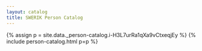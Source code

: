 ```yaml
---
layout: catalog
title: SWERIK Person Catalog
---
```

{% assign p = site.data._person-catalog.i-H3L7urRa1qXa9vCtxeqjEy %}
{% include person-catalog.html p=p %}

